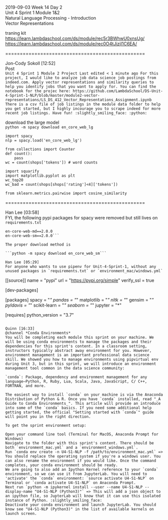 2019-09-03 Week 14 Day 2  
Unit 4 Sprint 1 Module 1&2  
Natural Language Processing - Introduction  
Vector Representations   

traning kit  
https://learn.lambdaschool.com/ds/module/rec5r3BWhwU0xnsUg/  
https://learn.lambdaschool.com/ds/module/rec0O4tJizjI1C6EA/  

================================================

Jon-Cody Sokoll [12:52]  
Post   
`
Unit 4 Sprint 1 Module 2 Project
Last edited < 1 minute ago
For this project, I would like to analyze job data science job postings from indeed.com. Apply vector representations and similarity queries to help you identify jobs that you want to apply for. You can find the notebook for the projec here: https://github.com/LambdaSchool/DS-Unit-4-Sprint-1-NLP/blob/master/module2-vector-representations/LS_DS_412_Vector_Representations_Assignment.ipynb  
There is a csv file of job listings in the module data folder to help you get started, but I highly incourage you to scrape indeed for more recent job listings. Have fun! :slightly_smiling_face: :python:
`

download the large model  
`python -m spacy download en_core_web_lg` 
  
```
import spacy
nlp = spacy.load('en_core_web_lg')

from collections import Counter
def count():
    pass
wc = count(shops['tokens']) # word counts

import squarify
import matplotlib.pyplot as plt
wc_top20
wc_bad = count(shops[shops['rating']<4]['tokens'])

from sklearn.metrics.pairwise import cosine_similarity
```

================================================

Han Lee [03:58]  
FYI, the following pypi packages for spacy were removed but still lives on `requirements.txt`

```en-core-web-lg==2.0.0
en-core-web-md==2.0.0
en-core-web-sm==2.0.0```

The proper download method is

```python -m spacy download en_core_web_sm```

Han Lee [05:29]  
For anyone who wants to use pipenv for Unit-4-Sprint-1, without any unused packages in `requirements.txt` or `environment_mac/windows.yml`

```
[[source]]
name = "pypi"
url = "https://pypi.org/simple"
verify_ssl = true

[dev-packages]

[packages]
spacy = "*"
pandas = "*"
matplotlib = "*"
nltk = "*"
gensim = "*"
pyldavis = "*"
scikit-learn = "*"
seaborn = "*"
jupyter = "*"

[requires]
python_version = "3.7"
```

Quinn [16:33]  
@channel *Conda Environments*  
You will be completing each module this sprint on your machine. We will be using conda environments to manage the packages and their dependencies for this sprint's content. In a classroom setting, instructors typically abstract away environment for you. However, environment management is an important professional data science skill. We showed you how to manage environments using pipvirtual env during Unit 3, but in this sprint, we will introduce an environment management tool common in the data science community:

`conda`: Package, dependency and environment management for any language—Python, R, Ruby, Lua, Scala, Java, JavaScript, C/ C++, FORTRAN, and more.

The easiest way to install `conda` on your machine is via the Anaconda Distribution of Python & R. Once you have `conda` installed, read "_A Guide to Conda Environments_". This article will provide an introduce into some of the `conda` basics. If you need some additional help getting started, the official "Setting started with `conda`" guide will point you in the right direction.

To get the sprint environment setup:

Open your command line tool (Terminal for MacOS, Anaconda Prompt for Windows)   
Navigate to the folder with this sprint's content. There should be both `environment_mac.yml` and a `environment_windows.yml`.
Run `conda env create -n U4-S1-NLP -f /path/to/environment_mac.yml` => You should replace the operating system if you're a windows user. You can also rename the environment if you would like. Once the command completes, your conda environment should be ready.
We are going to also add an Ipython Kernel reference to your `conda` environment, so we can use it from JupyterLab. You will need to 'activate' the `conda` environment: `source activate U4-S1-NLP` on Terminal or `conda activate U4-S1-NLP` on Anaconda Prompt.
Next run `python -m ipykernel install --user --name U4-S1-NLP --display-name "U4-S1-NLP (Python3)"` => This will add a json object to an ipython file, so JupterLab will know that it can use this isolated instance of Python. :slightly_smiling_face:
Deactivate your conda environment and launch JupyterLab. You should know see "U4-S1-NLP (Python3)" in the list of available kernels on launch screen.
